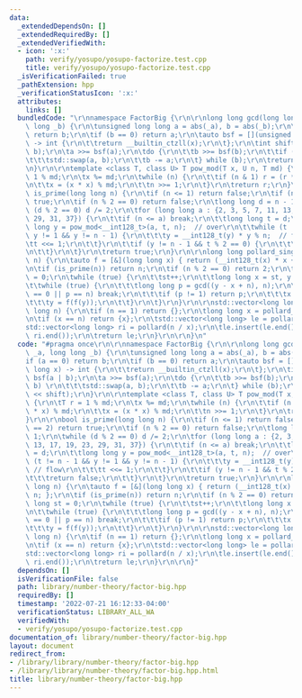 ```yaml
---
data:
  _extendedDependsOn: []
  _extendedRequiredBy: []
  _extendedVerifiedWith:
  - icon: ':x:'
    path: verify/yosupo/yosupo-factorize.test.cpp
    title: verify/yosupo/yosupo-factorize.test.cpp
  _isVerificationFailed: true
  _pathExtension: hpp
  _verificationStatusIcon: ':x:'
  attributes:
    links: []
  bundledCode: "\r\nnamespace FactorBig {\r\n\r\nlong long gcd(long long _a, long\
    \ long _b) {\r\n\tunsigned long long a = abs(_a), b = abs(_b);\r\n\tif (a == 0)\
    \ return b;\r\n\tif (b == 0) return a;\r\n\tauto bsf = [](unsigned long long x)\
    \ -> int {\r\n\t\treturn __builtin_ctzll(x);\r\n\t};\r\n\tint shift = bsf(a |\
    \ b);\r\n\ta >>= bsf(a);\r\n\tdo {\r\n\t\tb >>= bsf(b);\r\n\t\tif (a > b) \r\n\
    \t\t\tstd::swap(a, b);\r\n\t\tb -= a;\r\n\t} while (b);\r\n\treturn (a << shift);\r\
    \n}\r\n\r\ntemplate <class T, class U> T pow_mod(T x, U n, T md) {\r\n\tT r =\
    \ 1 % md;\r\n\tx %= md;\r\n\twhile (n) {\r\n\t\tif (n & 1) r = (r * x) % md;\r\
    \n\t\tx = (x * x) % md;\r\n\t\tn >>= 1;\r\n\t}\r\n\treturn r;\r\n}\r\n\r\nbool\
    \ is_prime(long long n) {\r\n\tif (n <= 1) return false;\r\n\tif (n == 2) return\
    \ true;\r\n\tif (n % 2 == 0) return false;\r\n\tlong long d = n - 1;\r\n\twhile\
    \ (d % 2 == 0) d /= 2;\r\n\tfor (long long a : {2, 3, 5, 7, 11, 13, 17, 19, 23,\
    \ 29, 31, 37}) {\r\n\t\tif (n <= a) break;\r\n\t\tlong long t = d;\r\n\t\tlong\
    \ long y = pow_mod<__int128_t>(a, t, n);  // over\r\n\t\twhile (t != n - 1 &&\
    \ y != 1 && y != n - 1) {\r\n\t\t\ty = __int128_t(y) * y % n;  // flow\r\n\t\t\
    \tt <<= 1;\r\n\t\t}\r\n\t\tif (y != n - 1 && t % 2 == 0) {\r\n\t\t\treturn false;\r\
    \n\t\t}\r\n\t}\r\n\treturn true;\r\n}\r\n\r\nlong long pollard_single(long long\
    \ n) {\r\n\tauto f = [&](long long x) { return (__int128_t(x) * x + 1) % n; };\r\
    \n\tif (is_prime(n)) return n;\r\n\tif (n % 2 == 0) return 2;\r\n\tlong long st\
    \ = 0;\r\n\twhile (true) {\r\n\t\tst++;\r\n\t\tlong long x = st, y = f(x);\r\n\
    \t\twhile (true) {\r\n\t\t\tlong long p = gcd((y - x + n), n);\r\n\t\t\tif (p\
    \ == 0 || p == n) break;\r\n\t\t\tif (p != 1) return p;\r\n\t\t\tx = f(x);\r\n\
    \t\t\ty = f(f(y));\r\n\t\t}\r\n\t}\r\n}\r\n\r\nstd::vector<long long> pollard(long\
    \ long n) {\r\n\tif (n == 1) return {};\r\n\tlong long x = pollard_single(n);\r\
    \n\tif (x == n) return {x};\r\n\tstd::vector<long long> le = pollard(x);\r\n\t\
    std::vector<long long> ri = pollard(n / x);\r\n\tle.insert(le.end(), ri.begin(),\
    \ ri.end());\r\n\treturn le;\r\n}\r\n\r\n}\n"
  code: "#pragma once\r\n\r\nnamespace FactorBig {\r\n\r\nlong long gcd(long long\
    \ _a, long long _b) {\r\n\tunsigned long long a = abs(_a), b = abs(_b);\r\n\t\
    if (a == 0) return b;\r\n\tif (b == 0) return a;\r\n\tauto bsf = [](unsigned long\
    \ long x) -> int {\r\n\t\treturn __builtin_ctzll(x);\r\n\t};\r\n\tint shift =\
    \ bsf(a | b);\r\n\ta >>= bsf(a);\r\n\tdo {\r\n\t\tb >>= bsf(b);\r\n\t\tif (a >\
    \ b) \r\n\t\t\tstd::swap(a, b);\r\n\t\tb -= a;\r\n\t} while (b);\r\n\treturn (a\
    \ << shift);\r\n}\r\n\r\ntemplate <class T, class U> T pow_mod(T x, U n, T md)\
    \ {\r\n\tT r = 1 % md;\r\n\tx %= md;\r\n\twhile (n) {\r\n\t\tif (n & 1) r = (r\
    \ * x) % md;\r\n\t\tx = (x * x) % md;\r\n\t\tn >>= 1;\r\n\t}\r\n\treturn r;\r\n\
    }\r\n\r\nbool is_prime(long long n) {\r\n\tif (n <= 1) return false;\r\n\tif (n\
    \ == 2) return true;\r\n\tif (n % 2 == 0) return false;\r\n\tlong long d = n -\
    \ 1;\r\n\twhile (d % 2 == 0) d /= 2;\r\n\tfor (long long a : {2, 3, 5, 7, 11,\
    \ 13, 17, 19, 23, 29, 31, 37}) {\r\n\t\tif (n <= a) break;\r\n\t\tlong long t\
    \ = d;\r\n\t\tlong long y = pow_mod<__int128_t>(a, t, n);  // over\r\n\t\twhile\
    \ (t != n - 1 && y != 1 && y != n - 1) {\r\n\t\t\ty = __int128_t(y) * y % n; \
    \ // flow\r\n\t\t\tt <<= 1;\r\n\t\t}\r\n\t\tif (y != n - 1 && t % 2 == 0) {\r\n\
    \t\t\treturn false;\r\n\t\t}\r\n\t}\r\n\treturn true;\r\n}\r\n\r\nlong long pollard_single(long\
    \ long n) {\r\n\tauto f = [&](long long x) { return (__int128_t(x) * x + 1) %\
    \ n; };\r\n\tif (is_prime(n)) return n;\r\n\tif (n % 2 == 0) return 2;\r\n\tlong\
    \ long st = 0;\r\n\twhile (true) {\r\n\t\tst++;\r\n\t\tlong long x = st, y = f(x);\r\
    \n\t\twhile (true) {\r\n\t\t\tlong long p = gcd((y - x + n), n);\r\n\t\t\tif (p\
    \ == 0 || p == n) break;\r\n\t\t\tif (p != 1) return p;\r\n\t\t\tx = f(x);\r\n\
    \t\t\ty = f(f(y));\r\n\t\t}\r\n\t}\r\n}\r\n\r\nstd::vector<long long> pollard(long\
    \ long n) {\r\n\tif (n == 1) return {};\r\n\tlong long x = pollard_single(n);\r\
    \n\tif (x == n) return {x};\r\n\tstd::vector<long long> le = pollard(x);\r\n\t\
    std::vector<long long> ri = pollard(n / x);\r\n\tle.insert(le.end(), ri.begin(),\
    \ ri.end());\r\n\treturn le;\r\n}\r\n\r\n}"
  dependsOn: []
  isVerificationFile: false
  path: library/number-theory/factor-big.hpp
  requiredBy: []
  timestamp: '2022-07-21 16:12:33-04:00'
  verificationStatus: LIBRARY_ALL_WA
  verifiedWith:
  - verify/yosupo/yosupo-factorize.test.cpp
documentation_of: library/number-theory/factor-big.hpp
layout: document
redirect_from:
- /library/library/number-theory/factor-big.hpp
- /library/library/number-theory/factor-big.hpp.html
title: library/number-theory/factor-big.hpp
---
```

